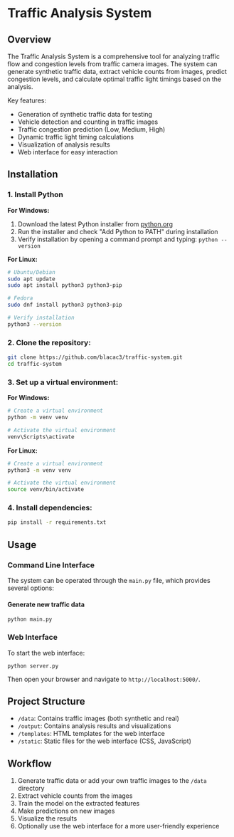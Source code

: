 # Traffic Analysis System

## Overview

The Traffic Analysis System is a comprehensive tool for analyzing traffic flow and congestion levels from traffic camera images. The system can generate synthetic traffic data, extract vehicle counts from images, predict congestion levels, and calculate optimal traffic light timings based on the analysis.

Key features:
- Generation of synthetic traffic data for testing
- Vehicle detection and counting in traffic images
- Traffic congestion prediction (Low, Medium, High)
- Dynamic traffic light timing calculations
- Visualization of analysis results
- Web interface for easy interaction

## Installation

### 1. Install Python

**For Windows:**
1. Download the latest Python installer from [python.org](https://www.python.org/downloads/)
2. Run the installer and check "Add Python to PATH" during installation
3. Verify installation by opening a command prompt and typing: `python --version`

**For Linux:**
```bash
# Ubuntu/Debian
sudo apt update
sudo apt install python3 python3-pip

# Fedora
sudo dnf install python3 python3-pip

# Verify installation
python3 --version
```

### 2. Clone the repository:
```bash
git clone https://github.com/blacac3/traffic-system.git
cd traffic-system
```

### 3. Set up a virtual environment:

**For Windows:**
```bash
# Create a virtual environment
python -m venv venv

# Activate the virtual environment
venv\Scripts\activate
```

**For Linux:**
```bash
# Create a virtual environment
python3 -m venv venv

# Activate the virtual environment
source venv/bin/activate
```

### 4. Install dependencies:

```bash
pip install -r requirements.txt
```

## Usage

### Command Line Interface

The system can be operated through the `main.py` file, which provides several options:

#### Generate new traffic data
```
python main.py
```

### Web Interface

To start the web interface:
```
python server.py
```

Then open your browser and navigate to `http://localhost:5000/`.

## Project Structure

- `/data`: Contains traffic images (both synthetic and real)
- `/output`: Contains analysis results and visualizations
- `/templates`: HTML templates for the web interface
- `/static`: Static files for the web interface (CSS, JavaScript)

## Workflow

1. Generate traffic data or add your own traffic images to the `/data` directory
2. Extract vehicle counts from the images
3. Train the model on the extracted features
4. Make predictions on new images
5. Visualize the results
6. Optionally use the web interface for a more user-friendly experience
